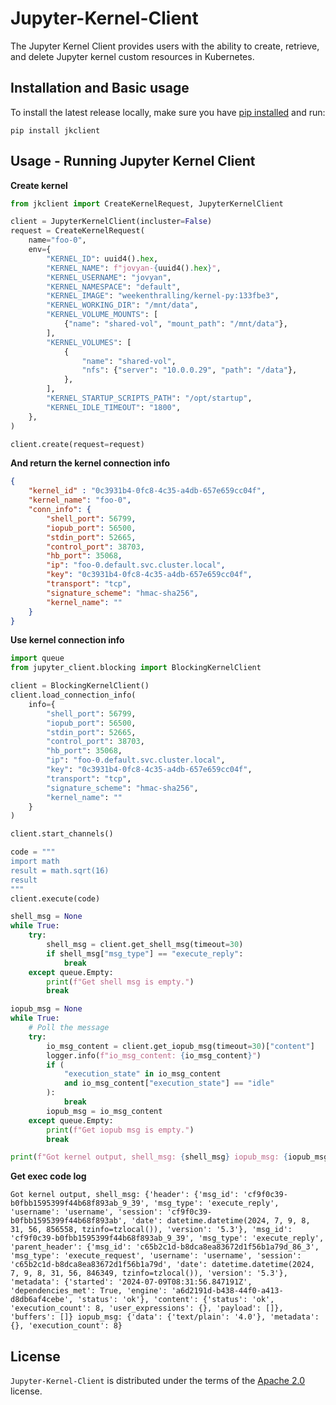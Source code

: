 # Jupyter-Kernel-Client

The Jupyter Kernel Client provides users with the ability to create, retrieve, and delete Jupyter kernel custom resources in Kubernetes.

## Installation and Basic usage

To install the latest release locally, make sure you have
[pip installed](https://pip.readthedocs.io/en/stable/installing/) and run:

```console
pip install jkclient
```

## Usage - Running Jupyter Kernel Client

**Create kernel**

```python
from jkclient import CreateKernelRequest, JupyterKernelClient

client = JupyterKernelClient(incluster=False)
request = CreateKernelRequest(
    name="foo-0",
    env={
        "KERNEL_ID": uuid4().hex,
        "KERNEL_NAME": f"jovyan-{uuid4().hex}",
        "KERNEL_USERNAME": "jovyan",
        "KERNEL_NAMESPACE": "default",
        "KERNEL_IMAGE": "weekenthralling/kernel-py:133fbe3",
        "KERNEL_WORKING_DIR": "/mnt/data",
        "KERNEL_VOLUME_MOUNTS": [
            {"name": "shared-vol", "mount_path": "/mnt/data"},
        ],
        "KERNEL_VOLUMES": [
            {
                "name": "shared-vol",
                "nfs": {"server": "10.0.0.29", "path": "/data"},
            },
        ],
        "KERNEL_STARTUP_SCRIPTS_PATH": "/opt/startup",
        "KERNEL_IDLE_TIMEOUT": "1800",
    },
)

client.create(request=request)
```

**And return the kernel connection info**

```json
{
    "kernel_id" : "0c3931b4-0fc8-4c35-a4db-657e659cc04f",
    "kernel_name": "foo-0",
    "conn_info": {
        "shell_port": 56799,
        "iopub_port": 56500,
        "stdin_port": 52665,
        "control_port": 38703,
        "hb_port": 35068,
        "ip": "foo-0.default.svc.cluster.local",
        "key": "0c3931b4-0fc8-4c35-a4db-657e659cc04f",
        "transport": "tcp",
        "signature_scheme": "hmac-sha256",
        "kernel_name": ""
    }
}
```

**Use kernel connection info**

```python
import queue
from jupyter_client.blocking import BlockingKernelClient

client = BlockingKernelClient()
client.load_connection_info(
    info={
        "shell_port": 56799,
        "iopub_port": 56500,
        "stdin_port": 52665,
        "control_port": 38703,
        "hb_port": 35068,
        "ip": "foo-0.default.svc.cluster.local",
        "key": "0c3931b4-0fc8-4c35-a4db-657e659cc04f",
        "transport": "tcp",
        "signature_scheme": "hmac-sha256",
        "kernel_name": ""
    }
)

client.start_channels()

code = """
import math
result = math.sqrt(16)
result
"""
client.execute(code)

shell_msg = None
while True:
    try:
        shell_msg = client.get_shell_msg(timeout=30)
        if shell_msg["msg_type"] == "execute_reply":
            break
    except queue.Empty:
        print(f"Get shell msg is empty.")
        break

iopub_msg = None
while True:
    # Poll the message
    try:
        io_msg_content = client.get_iopub_msg(timeout=30)["content"]
        logger.info(f"io_msg_content: {io_msg_content}")
        if (
            "execution_state" in io_msg_content
            and io_msg_content["execution_state"] == "idle"
        ):
            break
        iopub_msg = io_msg_content
    except queue.Empty:
        print(f"Get iopub msg is empty.")
        break

print(f"Got kernel output, shell_msg: {shell_msg} iopub_msg: {iopub_msg}")
```

**Get exec code log**

```console
Got kernel output, shell_msg: {'header': {'msg_id': 'cf9f0c39-b0fbb1595399f44b68f893ab_9_39', 'msg_type': 'execute_reply', 'username': 'username', 'session': 'cf9f0c39-b0fbb1595399f44b68f893ab', 'date': datetime.datetime(2024, 7, 9, 8, 31, 56, 856558, tzinfo=tzlocal()), 'version': '5.3'}, 'msg_id': 'cf9f0c39-b0fbb1595399f44b68f893ab_9_39', 'msg_type': 'execute_reply', 'parent_header': {'msg_id': 'c65b2c1d-b8dca8ea83672d1f56b1a79d_86_3', 'msg_type': 'execute_request', 'username': 'username', 'session': 'c65b2c1d-b8dca8ea83672d1f56b1a79d', 'date': datetime.datetime(2024, 7, 9, 8, 31, 56, 846349, tzinfo=tzlocal()), 'version': '5.3'}, 'metadata': {'started': '2024-07-09T08:31:56.847191Z', 'dependencies_met': True, 'engine': 'a6d2191d-b438-44f0-a413-d8db6af4cebe', 'status': 'ok'}, 'content': {'status': 'ok', 'execution_count': 8, 'user_expressions': {}, 'payload': []}, 'buffers': []} iopub_msg: {'data': {'text/plain': '4.0'}, 'metadata': {}, 'execution_count': 8}
```

## License

`Jupyter-Kernel-Client` is distributed under the terms of the [Apache 2.0](https://spdx.org/licenses/Apache-2.0.html) license.
